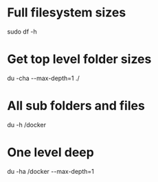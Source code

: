 # Full filesystem sizes
sudo df -h

# Get top level folder sizes
du -cha --max-depth=1 ./

# All sub folders and files
du -h /docker

# One level deep
du -ha /docker --max-depth=1
